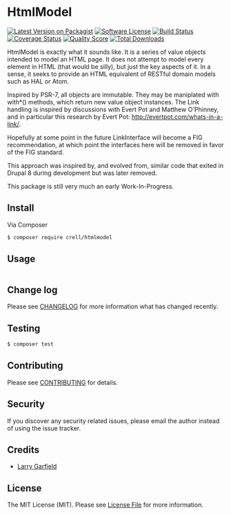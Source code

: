 # HtmlModel

[![Latest Version on Packagist](https://img.shields.io/packagist/v/league/:package_name.svg?style=flat-square)](https://packagist.org/packages/league/:package_name)
[![Software License](https://img.shields.io/badge/license-MIT-brightgreen.svg?style=flat-square)](LICENSE.md)
[![Build Status](https://img.shields.io/travis/thephpleague/:package_name/master.svg?style=flat-square)](https://travis-ci.org/thephpleague/:package_name)
[![Coverage Status](https://img.shields.io/scrutinizer/coverage/g/thephpleague/:package_name.svg?style=flat-square)](https://scrutinizer-ci.com/g/thephpleague/:package_name/code-structure)
[![Quality Score](https://img.shields.io/scrutinizer/g/thephpleague/:package_name.svg?style=flat-square)](https://scrutinizer-ci.com/g/thephpleague/:package_name)
[![Total Downloads](https://img.shields.io/packagist/dt/league/:package_name.svg?style=flat-square)](https://packagist.org/packages/league/:package_name)

HtmlModel is exactly what it sounds like.  It is a series of value objects intended
to model an HTML page.  It does not attempt to model every element in HTML (that 
would be silly), but just the key aspects of it.  In a sense, it seeks to provide
an HTML equivalent of RESTful domain models such as HAL or Atom.

Inspired by PSR-7, all objects are immutable.  They may be maniplated with with*()
methods, which return new value object instances.  The Link handling is inspired
by discussions with Evert Pot and Matthew O'Phinney, and in particular this
research by Evert Pot: http://evertpot.com/whats-in-a-link/.

Hopefully at some point in the future LinkInterface will become a FIG recommendation,
at which point the interfaces here will be removed in favor of the FIG standard.

This approach was inspired by, and evolved from, similar code that exited in
Drupal 8 during development but was later removed.

This package is still very much an early Work-In-Progress.

## Install

Via Composer

``` bash
$ composer require crell/htmlmodel
```

## Usage

``` php

```

## Change log

Please see [CHANGELOG](CHANGELOG.md) for more information what has changed recently.

## Testing

``` bash
$ composer test
```

## Contributing

Please see [CONTRIBUTING](CONTRIBUTING.md) for details.

## Security

If you discover any security related issues, please email the author instead of using the issue tracker.

## Credits

- [Larry Garfield](https://github.com/Crell)

## License

The MIT License (MIT). Please see [License File](LICENSE.md) for more information.
